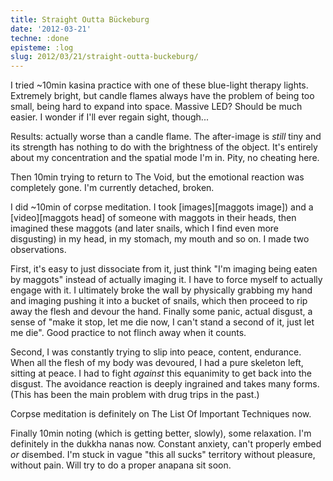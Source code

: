 ```yaml
---
title: Straight Outta Bückeburg
date: '2012-03-21'
techne: :done
episteme: :log
slug: 2012/03/21/straight-outta-buckeburg/
---
```


I tried ~10min kasina practice with one of these blue-light therapy lights. Extremely bright, but candle flames always have the problem of being too small, being hard to expand into space. Massive LED? Should be much easier. I wonder if I'll ever regain sight, though...

Results: actually worse than a candle flame. The after-image is *still* tiny and its strength has nothing to do with the brightness of the object. It's entirely about my concentration and the spatial mode I'm in. Pity, no cheating here.

Then 10min trying to return to The Void, but the emotional reaction was completely gone. I'm currently detached, broken.

I did ~10min of corpse meditation. I took [images][maggots image]) and a [video][maggots head] of someone with maggots in their heads, then imagined these maggots (and later snails, which I find even more disgusting) in my head, in my stomach, my mouth and so on. I made two observations. 

First, it's easy to just dissociate from it, just think "I'm imaging being eaten by maggots" instead of actually imaging it. I have to force myself to actually engage with it. I ultimately broke the wall by physically grabbing my hand and imaging pushing it into a bucket of snails, which then proceed to rip away the flesh and devour the hand. Finally some panic, actual disgust, a sense of "make it stop, let me die now, I can't stand a second of it, just let me die". Good practice to not flinch away when it counts.

Second, I was constantly trying to slip into peace, content, endurance. When all the flesh of my body was devoured, I had a pure skeleton left, sitting at peace. I had to fight *against* this equanimity to get back into the disgust. The avoidance reaction is deeply ingrained and takes many forms. (This has been the main problem with drug trips in the past.)

Corpse meditation is definitely on The List Of Important Techniques now.

Finally 10min noting (which is getting better, slowly), some relaxation. I'm definitely in the dukkha nanas now. Constant anxiety, can't properly embed *or* disembed. I'm stuck in vague "this all sucks" territory without pleasure, without pain. Will try to do a proper anapana sit soon.
